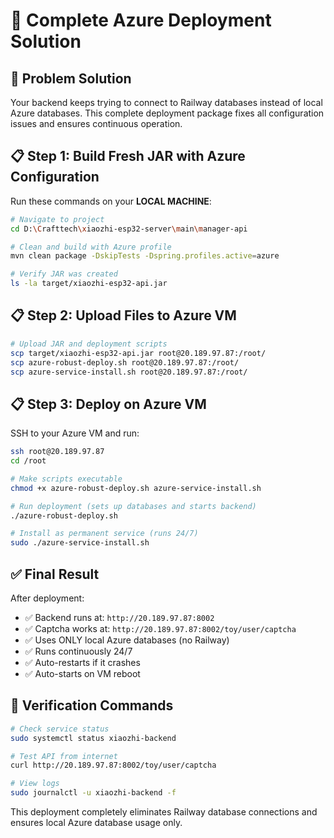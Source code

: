 # 🚀 Complete Azure Deployment Solution

## 🎯 Problem Solution
Your backend keeps trying to connect to Railway databases instead of local Azure databases. This complete deployment package fixes all configuration issues and ensures continuous operation.

## 📋 Step 1: Build Fresh JAR with Azure Configuration

Run these commands on your **LOCAL MACHINE**:

```bash
# Navigate to project
cd D:\Crafttech\xiaozhi-esp32-server\main\manager-api

# Clean and build with Azure profile
mvn clean package -DskipTests -Dspring.profiles.active=azure

# Verify JAR was created
ls -la target/xiaozhi-esp32-api.jar
```

## 📋 Step 2: Upload Files to Azure VM

```bash
# Upload JAR and deployment scripts
scp target/xiaozhi-esp32-api.jar root@20.189.97.87:/root/
scp azure-robust-deploy.sh root@20.189.97.87:/root/
scp azure-service-install.sh root@20.189.97.87:/root/
```

## 📋 Step 3: Deploy on Azure VM

SSH to your Azure VM and run:

```bash
ssh root@20.189.97.87
cd /root

# Make scripts executable
chmod +x azure-robust-deploy.sh azure-service-install.sh

# Run deployment (sets up databases and starts backend)
./azure-robust-deploy.sh

# Install as permanent service (runs 24/7)
sudo ./azure-service-install.sh
```

## ✅ Final Result

After deployment:
- ✅ Backend runs at: `http://20.189.97.87:8002`
- ✅ Captcha works at: `http://20.189.97.87:8002/toy/user/captcha`
- ✅ Uses ONLY local Azure databases (no Railway)
- ✅ Runs continuously 24/7
- ✅ Auto-restarts if it crashes
- ✅ Auto-starts on VM reboot

## 🔧 Verification Commands

```bash
# Check service status
sudo systemctl status xiaozhi-backend

# Test API from internet
curl http://20.189.97.87:8002/toy/user/captcha

# View logs
sudo journalctl -u xiaozhi-backend -f
```

This deployment completely eliminates Railway database connections and ensures local Azure database usage only.